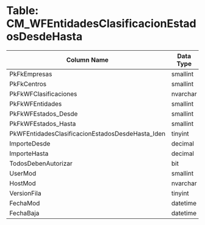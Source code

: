 # Table: CM_WFEntidadesClasificacionEstadosDesdeHasta

| Column Name | Data Type | Nullable |
|-------------|-----------|----------|
| PkFkEmpresas | smallint | NO |
| PkFkCentros | smallint | NO |
| PkFkWFClasificaciones | nvarchar | NO |
| PkFkWFEntidades | smallint | NO |
| PkFkWFEstados_Desde | smallint | NO |
| PkFkWFEstados_Hasta | smallint | NO |
| PkWFEntidadesClasificacionEstadosDesdeHasta_Iden | tinyint | NO |
| ImporteDesde | decimal | YES |
| ImporteHasta | decimal | YES |
| TodosDebenAutorizar | bit | NO |
| UserMod | smallint | NO |
| HostMod | nvarchar | NO |
| VersionFila | tinyint | NO |
| FechaMod | datetime | NO |
| FechaBaja | datetime | YES |
